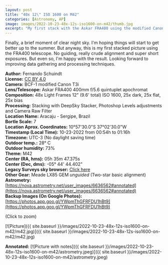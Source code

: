 ```yaml
---
layout: post
title: "40x 12\" ISO 1600 on M42"
categories: [Astronomy, AP]
image: images/2022-10-23-48x-12s-iso1600-on-m42/thumb.jpg
excerpt: "My first stack with the Askar FRA400 using the modified Canon T3i on the Meade LX85 GEM. No guiding and crude alignment."
---
```


Finally, a brief moment of clear night sky. I'm hoping things will start to get better up to the summer. But anyway, this is my first stacked picture using the FRA400 telescope. No guiding, really crude alignment and super short exposures. But even so, I'm happy with the result. Looking forward to improving data gathering and processing techniques.

**Author:** Fernando Schuindt  
**License:** [CC BY 4.0](https://creativecommons.org/licenses/by/4.0/)  
**Camera:** BCF-1 modified Canon T3i  
**Lens/Telescope:** Askar FRA400 400mm f/5.6 quintuplet apochromat  
**Composition:** 48x Light Frames 12" (9.6' total) ISO 1600, 25x dark, 25x flat, 25x bias  
**Processing:** Stacking with DeepSky Stacker, Photoshop Levels adjustments and Camera Raw Filter  
**Location Name:** Aracaju - Sergipe, Brazil  
**Bortle Scale:** 7  
**Location Aprox. Coordinates:** 10°57'30.0"S 37°02'30.0"W  
**Timestamp (Local Time):** 10-23-2022 from 00:54h to 01:16h  
**Timezone:** UTC-3 (No daylight saving time)  
**Outdoor temp.:** 28° C  
**Outdoor humidity:** 73%  
**Theme:** M42  
**Center (RA, hms):** 05h 35m 47.375s  
**Center (Dec, dms):** -05° 44' 44.402"  
**Legacy Surveys sky browser:** [Click here](http://legacysurvey.org/viewer/?ra=83.9474&dec=-5.7457&layer=unwise-neo6&poly=82.8114,-4.2625,83.0124,-7.3626,85.0887,-7.2259,84.8774,-4.1266,82.8114,-4.2625)  
**Other Gear:** Meade LX85 GEM *unguided* (Two-star basic alignment)  
**Astrometry:** [https://nova.astrometry.net/user_images/6636562#annotated](https://nova.astrometry.net/user_images/6636562#annotated)  
**Backup Images (On Google Photos):** [https://photos.app.goo.gl/YWpmThGFRFDU1hBt9](https://photos.app.goo.gl/YWpmThGFRFDU1hBt9)  

(Click to zoom)

[![Picture]({{ site.baseurl }}/images/2022-10-23-48x-12s-iso1600-on-m42/m42.jpg)]({{ site.baseurl }}/images/2022-10-23-48x-12s-iso1600-on-m42/m42.jpg)

**Annotated:**
[![Picture with notes]({{ site.baseurl }}/images/2022-10-23-48x-12s-iso1600-on-m42/astrometry.jpeg)]({{ site.baseurl }}/images/2022-10-23-48x-12s-iso1600-on-m42/astrometry.jpeg)
